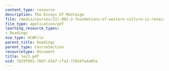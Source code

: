 ```yaml
---
content_type: resource
description: The Essays Of Montaige
file: /media/courses/21l-002-2-foundations-of-western-culture-ii-renaissance-to-modernity-spring-2003/7b29f86276d743a7cfa371624fa4a05a_lec3.pdf
file_type: application/pdf
learning_resource_types:
- Readings
ocw_type: OCWFile
parent_title: Readings
parent_type: CourseSection
resourcetype: Document
title: lec3.pdf
uid: 7b29f862-76d7-43a7-cfa3-71624fa4a05a
---
```

